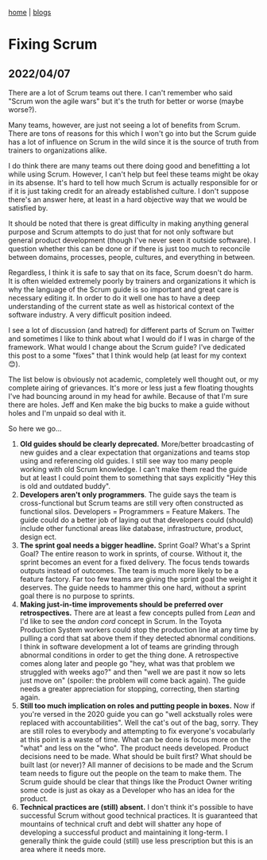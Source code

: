 [home](../../index) | [blogs](../../blogs)

# Fixing Scrum
## 2022/04/07

There are a lot of Scrum teams out there. I can't remember who said "Scrum won the agile wars" but it's the truth for better or worse (maybe worse?).

Many teams, however, are just not seeing a lot of benefits from Scrum. There are tons of reasons for this which I won't go into but the Scrum guide has a lot of influence on Scrum in the wild since it is the source of truth from trainers to organizations alike.

I do think there are many teams out there doing good and benefitting a lot while using Scrum. However, I can't help but feel these teams might be okay in its absense. It's hard to tell how much Scrum is actually responsible for or if it is just taking credit for an already established culture. I don't suppose there's an answer here, at least in a hard objective way that we would be satisfied by.

It should be noted that there is great difficulty in making anything general purpose and Scrum attempts to do just that for not only software but general product development (though I've never seen it outside software). I question whether this can be done or if there is just too much to reconcile between domains, processes, people, cultures, and everything in between. 

Regardless, I think it is safe to say that on its face, Scrum doesn't do harm. It is often wielded extremely poorly by trainers and organizations it which is why the language of the Scrum guide is so important and great care is necessary editing it. In order to do it well one has to have a deep understanding of the current state as well as historical context of the software industry. A very difficult position indeed.

I see a lot of discussion (and hatred) for different parts of Scrum on Twitter and sometimes I like to think about what I would do if I was in charge of the framework. What would I change about the Scrum guide? I've dedicated this post to a some "fixes" that I think would help (at least for my context 😊).

The list below is obviously not academic, completely well thought out, or my complete airing of grievances. It's more or less just a few floating thoughts I've had bouncing around in my head for awhile. Because of that I'm sure there are holes. Jeff and Ken make the big bucks to make a guide without holes and I'm unpaid so deal with it.

So here we go...

1. __Old guides should be clearly deprecated.__ More/better broadcasting of new guides and a clear expectation that organizations and teams stop using and referencing old guides. I still see way too many people working with old Scrum knowledge. I can't make them read the guide but at least I could point them to something that says explicitly "Hey this is old and outdated buddy".
2. __Developers aren't only programmers__. The guide says the team is cross-functional but Scrum teams are still very often constructed as functional silos. Developers = Programmers = Feature Makers. The guide could do a better job of laying out that developers could (should) include other functional areas like database, infrastructure, product, design ect.
3. __The sprint goal needs a bigger headline.__ Sprint Goal? What's a Sprint Goal? The entire reason to work in sprints, of course. Without it, the sprint becomes an event for a fixed delivery. The focus tends towards outputs instead of outcomes. The team is much more likely to be a feature factory. Far too few teams are giving the sprint goal the weight it deserves. The guide needs to hammer this one hard, without a sprint goal there is no purpose to sprints.
4. __Making just-in-time improvements should be preferred over retrospectives.__ There are at least a few concepts pulled from _Lean_ and I'd like to see the _andon cord_ concept in Scrum. In the Toyota Production System workers could stop the production line at any time by pulling a cord that sat above them if they detected abnormal conditions. I think in software development a lot of teams are grinding through abnormal conditions in order to get the thing done. A retrospective comes along later and people go "hey, what was that problem we struggled with weeks ago?" and then "well we are past it now so lets just move on" (spoiler: the problem will come back again). The guide needs a greater appreciation for stopping, correcting, then starting again.
5. __Still too much implication on roles and putting people in boxes.__ Now if you're versed in the 2020 guide you can go "well ackstually roles were replaced with accountabilities". Well the cat's out of the bag, sorry. They are still roles to everybody and attempting to fix everyone's vocabularly at this point is a waste of time. What can be done is focus more on the "what" and less on the "who". The product needs developed. Product decisions need to be made. What should be built first? What should be built last (or never)? All manner of decisions to be made and the Scrum team needs to figure out the people on the team to make them. The Scrum guide should be clear that things like the Product Owner writing some code is just as okay as a Developer who has an idea for the product.
6. __Technical practices are (still) absent.__ I don't think it's possible to have successful Scrum without good technical practices. It is guaranteed that mountains of technical cruft and debt will shatter any hope of developing a successful product and maintaining it long-term. I generally think the guide could (still) use less prescription but this is an area where it needs more.